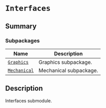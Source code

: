 

# `Interfaces`

<a id="summary"></a>

## Summary

### Subpackages

| Name | Description |
|--------------------------------------------------------------------------------------------------------|------------------------|
| [`Graphics`](Graphics/index.md#module-ansys.mechanical.stubs.v242.Ansys.ACT.Interfaces.Graphics)       | Graphics subpackage.   |
| [`Mechanical`](Mechanical/index.md#module-ansys.mechanical.stubs.v242.Ansys.ACT.Interfaces.Mechanical) | Mechanical subpackage. |

<a id="description"></a>

## Description

Interfaces submodule.

<!-- !! processed by numpydoc !! -->

